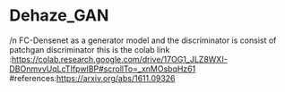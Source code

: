 # Dehaze_GAN 

/n
FC-Densenet as a generator model and the discriminator is consist of patchgan discriminator
this is the colab link :https://colab.research.google.com/drive/17OG1_JLZ8WXI-DBOnmvvUqLcTIfpwIBP#scrollTo=_xnMOsbqHz61
#references:https://arxiv.org/abs/1611.09326
